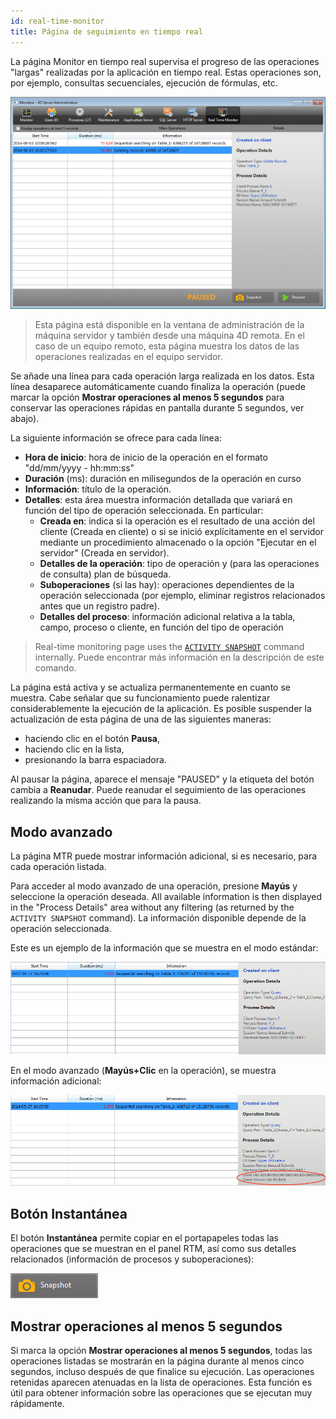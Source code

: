 ```yaml
---
id: real-time-monitor
title: Página de seguimiento en tiempo real
---
```


La página Monitor en tiempo real supervisa el progreso de las operaciones "largas" realizadas por la aplicación en tiempo real. Estas operaciones son, por ejemplo, consultas secuenciales, ejecución de fórmulas, etc.

![](../assets/en/Admin/server-admin-monitor-page.png)

> Esta página está disponible en la ventana de administración de la máquina servidor y también desde una máquina 4D remota. En el caso de un equipo remoto, esta página muestra los datos de las operaciones realizadas en el equipo servidor.

Se añade una línea para cada operación larga realizada en los datos. Esta línea desaparece automáticamente cuando finaliza la operación (puede marcar la opción **Mostrar operaciones al menos 5 segundos** para conservar las operaciones rápidas en pantalla durante 5 segundos, ver abajo).

La siguiente información se ofrece para cada línea:

- **Hora de inicio**: hora de inicio de la operación en el formato "dd/mm/yyyy - hh:mm:ss"
- **Duración** (ms): duración en milisegundos de la operación en curso
- **Información**: título de la operación.
- **Detalles**: esta área muestra información detallada que variará en función del tipo de operación seleccionada. En particular:
    - **Creada en**: indica si la operación es el resultado de una acción del cliente (Creada en cliente) o si se inició explícitamente en el servidor mediante un procedimiento almacenado o la opción "Ejecutar en el servidor" (Creada en servidor).
    - **Detalles de la operación**: tipo de operación y (para las operaciones de consulta) plan de búsqueda.
    - **Suboperaciones** (si las hay): operaciones dependientes de la operación seleccionada (por ejemplo, eliminar registros relacionados antes que un registro padre).
    - **Detalles del proceso**: información adicional relativa a la tabla, campo, proceso o cliente, en función del tipo de operación

> Real-time monitoring page uses the [`ACTIVITY SNAPSHOT`](../commands-legacy/activity-snapshot.md) command internally. Puede encontrar más información en la descripción de este comando.

La página está activa y se actualiza permanentemente en cuanto se muestra. Cabe señalar que su funcionamiento puede ralentizar considerablemente la ejecución de la aplicación. Es posible suspender la actualización de esta página de una de las siguientes maneras:

- haciendo clic en el botón **Pausa**,
- haciendo clic en la lista,
- presionando la barra espaciadora.

Al pausar la página, aparece el mensaje "PAUSED" y la etiqueta del botón cambia a **Reanudar**.
Puede reanudar el seguimiento de las operaciones realizando la misma acción que para la pausa.

## Modo avanzado

La página MTR puede mostrar información adicional, si es necesario, para cada operación listada.

Para acceder al modo avanzado de una operación, presione **Mayús** y seleccione la operación deseada. All available information is then displayed in the "Process Details" area without any filtering (as returned by the `ACTIVITY SNAPSHOT` command). La información disponible depende de la operación seleccionada.

Este es un ejemplo de la información que se muestra en el modo estándar:

![](../assets/en/Admin/server-admin-monitor-adv1.png)

En el modo avanzado (**Mayús+Clic** en la operación), se muestra información adicional:

![](../assets/en/Admin/server-admin-monitor-adv2.png)

## Botón Instantánea

El botón **Instantánea** permite copiar en el portapapeles todas las operaciones que se muestran en el panel RTM, así como sus detalles relacionados (información de procesos y suboperaciones):

![](../assets/en/Admin/server-admin-monitor-snapshot.png)

## Mostrar operaciones al menos 5 segundos

Si marca la opción **Mostrar operaciones al menos 5 segundos**, todas las operaciones listadas se mostrarán en la página durante al menos cinco segundos, incluso después de que finalice su ejecución. Las operaciones retenidas aparecen atenuadas en la lista de operaciones. Esta función es útil para obtener información sobre las operaciones que se ejecutan muy rápidamente.
